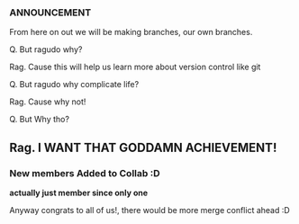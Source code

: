 ### ANNOUNCEMENT

From here on out we will be making branches, our own branches.

Q. But ragudo why?

Rag. Cause this will help us learn more about version control like git

Q. But ragudo why complicate life?

Rag. Cause why not!

Q. But Why tho?

Rag. I WANT THAT GODDAMN ACHIEVEMENT!
---

### New members Added to Collab :D

**actually just member since only one**

Anyway congrats to all of us!, there would be more merge conflict ahead :D